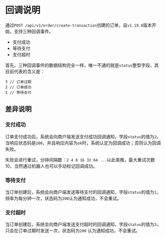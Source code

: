 # 回调说明

通过`POST /api/v1/order/create-transaction`创建的订单，自`v1.19.0`版本开始，支持三种回调事件。

- 支付成功
- 等待支付
- 支付超时

首先，三种回调事件的数据结构完全一样，唯一不通的就是`status`整型字段，其目前代表的含义是：

```
3 // 订单过期
2 // 订单成功
1 // 等待支付
```

## 差异说明

### 支付成功

订单支付成功后，系统会向商户端发送支付成功回调通知，字段`status`的值为`2`。
当响应状态码是`200`，并且响应内容为`ok`时，系统认定为回调成功；否则认为回调失败。

失败会进行重试，分钟间隔数：`2 4 8 16 32 64 ...`以此类推，最大重试次数10，当然通过机器人也可以手动标记回调成功。

### 等待支付

当订单创建后，系统会向商户端发送等待支付的回调通知，字段`status`的值为`1`，频率为每分钟一次，状态码为`200`认为通知成功，不会重试。

### 支付超时

当订单创建后，系统会向商户端发送支付超时的回调通知，字段`status`的值为`3`，只会在订单过期时发送一次，状态码为`200`
认为通知成功，不会重试。